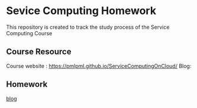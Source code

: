 # Sevice Computing Homework

This repository is created to track the study process of the Service Computing Course 

## Course Resource

Course website : https://pmlpml.github.io/ServiceComputingOnCloud/
Blog: 

## Homework

[blog](z1wu.github.io)
